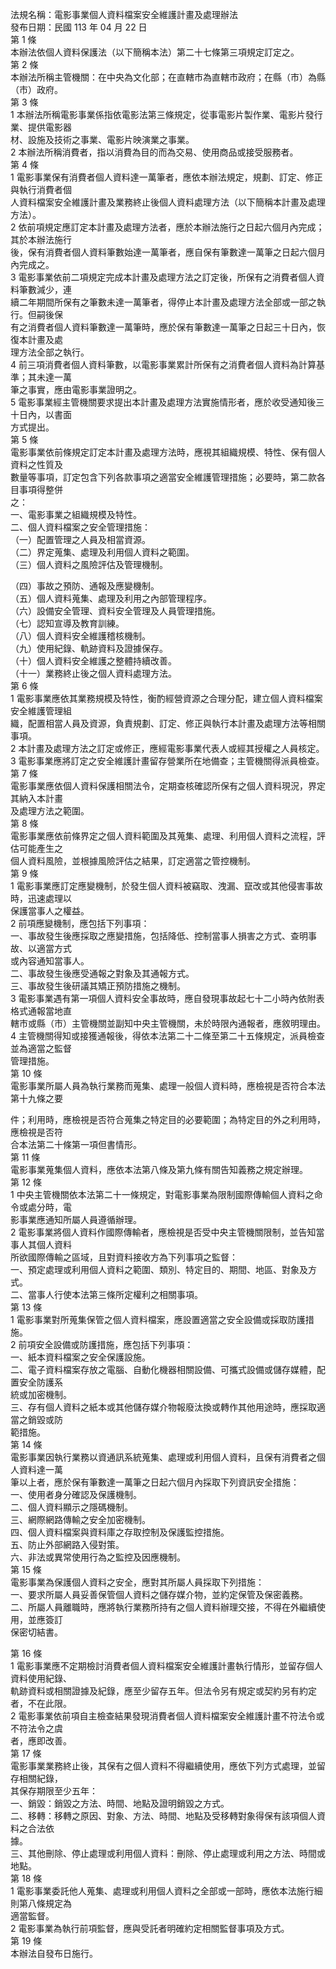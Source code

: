 法規名稱：電影事業個人資料檔案安全維護計畫及處理辦法  
發布日期：民國 113 年 04 月 22 日  
第 1 條  
本辦法依個人資料保護法（以下簡稱本法）第二十七條第三項規定訂定之。  
第 2 條  
本辦法所稱主管機關：在中央為文化部；在直轄市為直轄市政府；在縣（市）為縣（市）政府。  
第 3 條  
1 本辦法所稱電影事業係指依電影法第三條規定，從事電影片製作業、電影片發行業、提供電影器  
材、設施及技術之事業、電影片映演業之事業。  
2 本辦法所稱消費者，指以消費為目的而為交易、使用商品或接受服務者。  
第 4 條  
1 電影事業保有消費者個人資料達一萬筆者，應依本辦法規定，規劃、訂定、修正與執行消費者個  
人資料檔案安全維護計畫及業務終止後個人資料處理方法（以下簡稱本計畫及處理方法）。  
2 依前項規定應訂定本計畫及處理方法者，應於本辦法施行之日起六個月內完成；其於本辦法施行  
後，保有消費者個人資料筆數始達一萬筆者，應自保有筆數達一萬筆之日起六個月內完成之。  
3 電影事業依前二項規定完成本計畫及處理方法之訂定後，所保有之消費者個人資料筆數減少，連  
續二年期間所保有之筆數未達一萬筆者，得停止本計畫及處理方法全部或一部之執行。但嗣後保  
有之消費者個人資料筆數達一萬筆時，應於保有筆數達一萬筆之日起三十日內，恢復本計畫及處  
理方法全部之執行。  
4 前三項消費者個人資料筆數，以電影事業累計所保有之消費者個人資料為計算基準；其未達一萬  
筆之事實，應由電影事業證明之。  
5 電影事業經主管機關要求提出本計畫及處理方法實施情形者，應於收受通知後三十日內，以書面  
方式提出。  
第 5 條  
電影事業依前條規定訂定本計畫及處理方法時，應視其組織規模、特性、保有個人資料之性質及  
數量等事項，訂定包含下列各款事項之適當安全維護管理措施；必要時，第二款各目事項得整併  
之：  
一、電影事業之組織規模及特性。  
二、個人資料檔案之安全管理措施：  
（一）配置管理之人員及相當資源。  
（二）界定蒐集、處理及利用個人資料之範圍。  
（三）個人資料之風險評估及管理機制。  


（四）事故之預防、通報及應變機制。  
（五）個人資料蒐集、處理及利用之內部管理程序。  
（六）設備安全管理、資料安全管理及人員管理措施。  
（七）認知宣導及教育訓練。  
（八）個人資料安全維護稽核機制。  
（九）使用紀錄、軌跡資料及證據保存。  
（十）個人資料安全維護之整體持續改善。  
（十一）業務終止後之個人資料處理方法。  
第 6 條  
1 電影事業應依其業務規模及特性，衡酌經營資源之合理分配，建立個人資料檔案安全維護管理組  
織，配置相當人員及資源，負責規劃、訂定、修正與執行本計畫及處理方法等相關事項。  
2 本計畫及處理方法之訂定或修正，應經電影事業代表人或經其授權之人員核定。  
3 電影事業應將訂定之安全維護計畫留存營業所在地備查；主管機關得派員檢查。  
第 7 條  
電影事業應依個人資料保護相關法令，定期查核確認所保有之個人資料現況，界定其納入本計畫  
及處理方法之範圍。  
第 8 條  
電影事業應依前條界定之個人資料範圍及其蒐集、處理、利用個人資料之流程，評估可能產生之  
個人資料風險，並根據風險評估之結果，訂定適當之管控機制。  
第 9 條  
1 電影事業應訂定應變機制，於發生個人資料被竊取、洩漏、竄改或其他侵害事故時，迅速處理以  
保護當事人之權益。  
2 前項應變機制，應包括下列事項：  
一、事故發生後應採取之應變措施，包括降低、控制當事人損害之方式、查明事故、以適當方式  
或內容通知當事人。  
二、事故發生後應受通報之對象及其通報方式。  
三、事故發生後研議其矯正預防措施之機制。  
3 電影事業遇有第一項個人資料安全事故時，應自發現事故起七十二小時內依附表格式通報當地直  
轄市或縣（市）主管機關並副知中央主管機關，未於時限內通報者，應敘明理由。  
4 主管機關得知或接獲通報後，得依本法第二十二條至第二十五條規定，派員檢查並為適當之監督  
管理措施。  
第 10 條  
電影事業所屬人員為執行業務而蒐集、處理一般個人資料時，應檢視是否符合本法第十九條之要  


件；利用時，應檢視是否符合蒐集之特定目的必要範圍；為特定目的外之利用時，應檢視是否符  
合本法第二十條第一項但書情形。  
第 11 條  
電影事業蒐集個人資料，應依本法第八條及第九條有關告知義務之規定辦理。  
第 12 條  
1 中央主管機關依本法第二十一條規定，對電影事業為限制國際傳輸個人資料之命令或處分時，電  
影事業應通知所屬人員遵循辦理。  
2 電影事業將個人資料作國際傳輸者，應檢視是否受中央主管機關限制，並告知當事人其個人資料  
所欲國際傳輸之區域，且對資料接收方為下列事項之監督：  
一、預定處理或利用個人資料之範圍、類別、特定目的、期間、地區、對象及方式。  
二、當事人行使本法第三條所定權利之相關事項。  
第 13 條  
1 電影事業對所蒐集保管之個人資料檔案，應設置適當之安全設備或採取防護措施。  
2 前項安全設備或防護措施，應包括下列事項：  
一、紙本資料檔案之安全保護設施。  
二、電子資料檔案存放之電腦、自動化機器相關設備、可攜式設備或儲存媒體，配置安全防護系  
統或加密機制。  
三、存有個人資料之紙本或其他儲存媒介物報廢汰換或轉作其他用途時，應採取適當之銷毀或防  
範措施。  
第 14 條  
電影事業因執行業務以資通訊系統蒐集、處理或利用個人資料，且保有消費者之個人資料達一萬  
筆以上者，應於保有筆數達一萬筆之日起六個月內採取下列資訊安全措施：  
一、使用者身分確認及保護機制。  
二、個人資料顯示之隱碼機制。  
三、網際網路傳輸之安全加密機制。  
四、個人資料檔案與資料庫之存取控制及保護監控措施。  
五、防止外部網路入侵對策。  
六、非法或異常使用行為之監控及因應機制。  
第 15 條  
電影事業為保護個人資料之安全，應對其所屬人員採取下列措施：  
一、要求所屬人員妥善保管個人資料之儲存媒介物，並約定保管及保密義務。  
二、所屬人員離職時，應將執行業務所持有之個人資料辦理交接，不得在外繼續使用，並應簽訂  
保密切結書。  


第 16 條  
1 電影事業應不定期檢討消費者個人資料檔案安全維護計畫執行情形，並留存個人資料使用紀錄、  
軌跡資料或相關證據及紀錄，應至少留存五年。但法令另有規定或契約另有約定者，不在此限。  
2 電影事業依前項自主檢查結果發現消費者個人資料檔案安全維護計畫不符法令或不符法令之虞  
者，應即改善。  
第 17 條  
電影事業業務終止後，其保有之個人資料不得繼續使用，應依下列方式處理，並留存相關紀錄，  
其保存期限至少五年：  
一、銷毀：銷毀之方法、時間、地點及證明銷毀之方式。  
二、移轉：移轉之原因、對象、方法、時間、地點及受移轉對象得保有該項個人資料之合法依  
據。  
三、其他刪除、停止處理或利用個人資料：刪除、停止處理或利用之方法、時間或地點。  
第 18 條  
1 電影事業委託他人蒐集、處理或利用個人資料之全部或一部時，應依本法施行細則第八條規定為  
適當監督。  
2 電影事業為執行前項監督，應與受託者明確約定相關監督事項及方式。  
第 19 條  
本辦法自發布日施行。  


